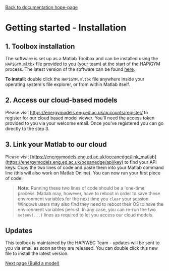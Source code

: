 [Back to documentation hope-page](https://github.com/HAPiWEC/HAPiGYM_docs/blob/main/README.md)

# Getting started - Installation

## 1. Toolbox installation

The software is set up as a Matlab Toolbox and can be installed using the `HAPiGYM.mltbx` file provided to you (your team) at the start of the HAPiGYM process. The latest version of the software can be found [here](https://energymodels.eng.ed.ac.uk/oceanedge/toolbox_versions/).

**To install:** double click the `HAPiGYM.mltbx` file anywhere inside your operating system's file explorer, or from within Matlab itself.

## 2. Access our cloud-based models

Please visit https://energymodels.eng.ed.ac.uk/accounts/register/ to register for our cloud based model viewer. You'll need the access token provided to you via your welcome email. Once you've registered you can go directly to the step 3. 

## 3. Link your Matlab to our cloud

Please visit [https://energymodels.eng.ed.ac.uk/oceanedge/link_matlab](https://energymodels.eng.ed.ac.uk/oceanedge/api/key) to find your API keys. Copy the two lines of code and paste them into your Matlab command line (this will also work on Matlab Online). You can now run your first piece of code!

> **Note:** Running these two lines of code should be a 'one-time' process. Matlab may, however, have to reboot in order to save these environment variables for the next time you `clear` your session. Windows users may also find they need to reboot their OS to have the environment variables persist. In any case, you can re-run the two `setenv(...)` lines as required to let you access our cloud models.

## Updates

This toolbox is maintained by the HAPiWEC Team - updates will be sent to you via email as soon as they are released. You can double click this new file to install the latest version.


[Next page (Build a model)](https://github.com/HAPiWEC/HAPiGYM_docs/blob/main/Pages/2-Build-a-model.md)

